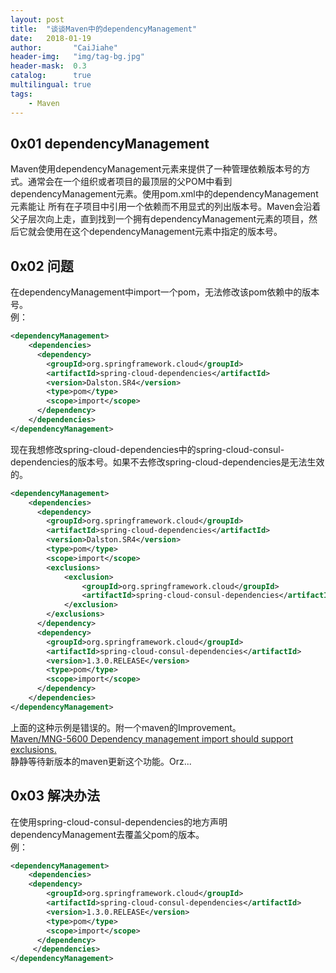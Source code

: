 ```yaml
---
layout: post
title:  "谈谈Maven中的dependencyManagement"
date:   2018-01-19
author:       "CaiJiahe"
header-img:   "img/tag-bg.jpg"
header-mask:  0.3
catalog:      true
multilingual: true
tags:
    - Maven
---
```


## 0x01 dependencyManagement
Maven使用dependencyManagement元素来提供了一种管理依赖版本号的方式。通常会在一个组织或者项目的最顶层的父POM中看到dependencyManagement元素。使用pom.xml中的dependencyManagement元素能让
所有在子项目中引用一个依赖而不用显式的列出版本号。Maven会沿着父子层次向上走，直到找到一个拥有dependencyManagement元素的项目，然后它就会使用在这个dependencyManagement元素中指定的版本号。

## 0x02 问题
在dependencyManagement中import一个pom，无法修改该pom依赖中的版本号。<br>
例：<br>
```xml
<dependencyManagement>
    <dependencies>
      <dependency>
		<groupId>org.springframework.cloud</groupId>
		<artifactId>spring-cloud-dependencies</artifactId>
		<version>Dalston.SR4</version>
		<type>pom</type>
		<scope>import</scope>
      </dependency>
    </dependencies>
</dependencyManagement>
```
现在我想修改spring-cloud-dependencies中的spring-cloud-consul-dependencies的版本号。如果不去修改spring-cloud-dependencies是无法生效的。
```xml
<dependencyManagement>
    <dependencies>
      <dependency>
		<groupId>org.springframework.cloud</groupId>
		<artifactId>spring-cloud-dependencies</artifactId>
		<version>Dalston.SR4</version>
		<type>pom</type>
		<scope>import</scope>
		<exclusions>
			<exclusion>
				<groupId>org.springframework.cloud</groupId>
				<artifactId>spring-cloud-consul-dependencies</artifactId>
			</exclusion>
		</exclusions>
      </dependency>
      <dependency>
		<groupId>org.springframework.cloud</groupId>
		<artifactId>spring-cloud-consul-dependencies</artifactId>
		<version>1.3.0.RELEASE</version>
		<type>pom</type>
		<scope>import</scope>
	  </dependency>
    </dependencies>
</dependencyManagement>
```
上面的这种示例是错误的。附一个maven的Improvement。<br>
[Maven/MNG-5600 Dependency management import should support exclusions.](https://issues.apache.org/jira/browse/MNG-5600)<br>
静静等待新版本的maven更新这个功能。Orz...

## 0x03 解决办法
在使用spring-cloud-consul-dependencies的地方声明dependencyManagement去覆盖父pom的版本。<br>
例：<br>
```xml
<dependencyManagement>
	<dependencies>
	<dependency>
		<groupId>org.springframework.cloud</groupId>
		<artifactId>spring-cloud-consul-dependencies</artifactId>
		<version>1.3.0.RELEASE</version>
		<type>pom</type>
		<scope>import</scope>
	  </dependency>
	 </dependencies>
</dependencyManagement>
```

